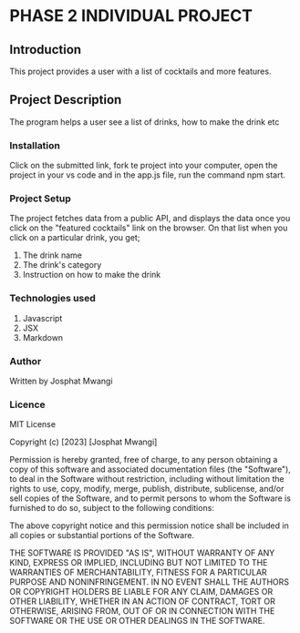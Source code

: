 # PHASE 2 INDIVIDUAL PROJECT
## Introduction
This project provides a user with a list of cocktails and more features.

## Project Description
The program helps a user see a list of drinks, how to make the drink etc

### Installation
Click on the submitted link, fork te project into your computer, open the project in your vs code and in the app.js file, run the command npm start.

### Project Setup
The project fetches data from a public API, and displays the data once you click on the "featured cocktails" link on the browser. On that list when you click on a particular drink, you get;
1. The drink name
2. The drink's category
3. Instruction on how to make the drink

### Technologies used
1. Javascript
2. JSX
3. Markdown

### Author
Written by Josphat Mwangi

### Licence
MIT License

Copyright (c) [2023] [Josphat Mwangi]

Permission is hereby granted, free of charge, to any person obtaining a copy of this software and associated documentation files (the "Software"), to deal in the Software without restriction, including without limitation the rights to use, copy, modify, merge, publish, distribute, sublicense, and/or sell copies of the Software, and to permit persons to whom the Software is furnished to do so, subject to the following conditions:

The above copyright notice and this permission notice shall be included in all copies or substantial portions of the Software.

THE SOFTWARE IS PROVIDED "AS IS", WITHOUT WARRANTY OF ANY KIND, EXPRESS OR IMPLIED, INCLUDING BUT NOT LIMITED TO THE WARRANTIES OF MERCHANTABILITY, FITNESS FOR A PARTICULAR PURPOSE AND NONINFRINGEMENT. IN NO EVENT SHALL THE AUTHORS OR COPYRIGHT HOLDERS BE LIABLE FOR ANY CLAIM, DAMAGES OR OTHER LIABILITY, WHETHER IN AN ACTION OF CONTRACT, TORT OR OTHERWISE, ARISING FROM, OUT OF OR IN CONNECTION WITH THE SOFTWARE OR THE USE OR OTHER DEALINGS IN THE SOFTWARE.
